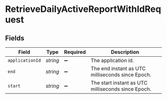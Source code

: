 # RetrieveDailyActiveReportWithIdRequest


## Fields

| Field                                              | Type                                               | Required                                           | Description                                        |
| -------------------------------------------------- | -------------------------------------------------- | -------------------------------------------------- | -------------------------------------------------- |
| `applicationId`                                    | *string*                                           | :heavy_minus_sign:                                 | The application id.                                |
| `end`                                              | *string*                                           | :heavy_minus_sign:                                 | The end instant as UTC milliseconds since Epoch.   |
| `start`                                            | *string*                                           | :heavy_minus_sign:                                 | The start instant as UTC milliseconds since Epoch. |